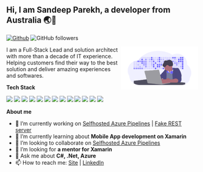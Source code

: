 ## Hi, I am Sandeep Parekh, a developer from Australia 🌏🦘

[![Github](https://img.shields.io/badge/-Github-000?style=flat&logo=Github&logoColor=white)](https://github.com/spar)
![GitHub followers](https://img.shields.io/github/followers/spar?style=social)

<img width="40%" align="right" alt="Github" src="https://github.com/spar/spar/blob/master/developer.png" />

I am a Full-Stack Lead and solution architect with more than a decade of IT experience. Helping customers find their way to the best solution and deliver amazing experiences and softwares.


**Tech Stack**

<code><img  width="10%" src="https://www.vectorlogo.zone/logos/dotnet/dotnet-horizontal.svg"></code>
<code><img  width="10%" src="https://www.vectorlogo.zone/logos/microsoft_azure/microsoft_azure-ar21.svg"></code>
<code><img  width="10%" src="https://www.vectorlogo.zone/logos/azurefunctions/azurefunctions-ar21.svg"></code>
<code><img  width="10%" src="https://www.vectorlogo.zone/logos/google_cloud/google_cloud-ar21.svg"></code>
<code><img  width="10%" src="https://www.vectorlogo.zone/logos/javascript/javascript-horizontal.svg"></code>
<code><img  width="10%" src="https://www.vectorlogo.zone/logos/google_cloud/google_cloud-ar21.svg"></code>
<code><img  width="10%" src="https://www.vectorlogo.zone/logos/json/json-ar21.svg"></code>
<code><img  width="10%" src="https://www.vectorlogo.zone/logos/sqlite/sqlite-ar21.svg"></code>
<code><img  width="10%" src="https://www.vectorlogo.zone/logos/mysql/mysql-horizontal.svg"></code>
<code><img  width="10%" src="https://www.vectorlogo.zone/logos/git-scm/git-scm-ar21.svg"></code>
<code><img  width="10%" src="https://www.vectorlogo.zone/logos/github/github-ar21.svg"></code>
<code><img  width="10%" src="https://www.vectorlogo.zone/logos/linux/linux-ar21.svg"></code>
<code><img  width="10%" src="https://www.vectorlogo.zone/logos/gnu_bash/gnu_bash-ar21.svg"></code>


**About me**
- 🔭 I’m currently working on [Selfhosted Azure Pipelines](https://github.com/spar/azpipeagents) | [Fake REST server](https://github.com/spar/FakeRest)
- 🌱 I’m currently learning about **Mobile App development on Xamarin**
- 👯 I’m looking to collaborate on [Selfhosted Azure Pipelines](https://github.com/spar/azpipeagents)
- 🤔 I’m looking for **a mentor for Xamarin**
- 💬 Ask me about **C#, .Net, Azure**
- 📫 How to reach me: [Site](https://sparekh.com) | [LinkedIn](https://linkedin.com/in/sandeep-parekh)
